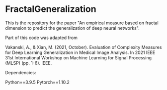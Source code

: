 # FractalGeneralization

This is the repository for the paper "An empirical measure based on fractal dimension to predict the generalization of deep neural networks".

Part of this code was adapted from

Vakanski, A., & Xian, M. (2021, October). Evaluation of Complexity Measures for Deep Learning Generalization in Medical Image Analysis. In 2021 IEEE 31st International Workshop on Machine Learning for Signal Processing (MLSP) (pp. 1-6). IEEE.

Dependencies:

Python==3.9.5
Pytorch==1.10.2
